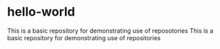 # hello-world
This is a basic repository for demonstrating use of reposotories
This is a basic repository for demonstrating use of repositories
